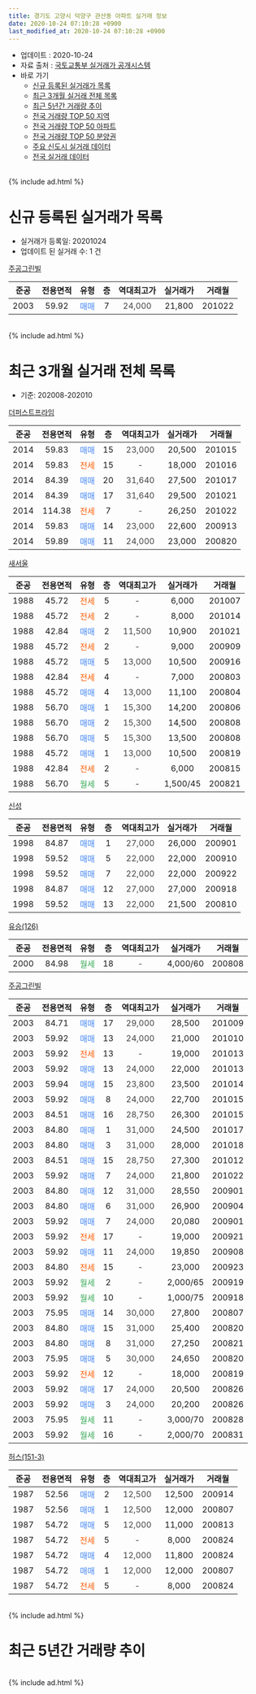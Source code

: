 ```yaml
---
title: 경기도 고양시 덕양구 관산동 아파트 실거래 정보
date: 2020-10-24 07:10:28 +0900
last_modified_at: 2020-10-24 07:10:28 +0900
---
```


* 업데이트 : 2020-10-24
* 자료 출처 : [국토교통부 실거래가 공개시스템](http://rt.molit.go.kr)
* 바로 가기
    * [신규 등록된 실거래가 목록](#신규-등록된-실거래가-목록)
    * [최근 3개월 실거래 전체 목록](#최근-3개월-실거래-전체-목록)
    * [최근 5년간 거래량 추이](#최근-5년간-거래량-추이)
    * [전국 거래량 TOP 50 지역](https://inasie.github.io/apt-trade-info/최근-3개월-전국에서-가장-거래가-많이-발생한-지역)
    * [전국 거래량 TOP 50 아파트](https://inasie.github.io/apt-trade-info/최근-3개월-전국에서-가장-거래가-많이-발생한-아파트)
    * [전국 거래량 TOP 50 분양권](https://inasie.github.io/apt-trade-info/최근-3개월-전국에서-가장-거래가-많이-발생한-분양권)
    * [주요 신도시 실거래 데이터](https://inasie.github.io/apt-trade-info/주요-신도시)
    * [전국 실거래 데이터](https://inasie.github.io/apt-trade-info/전국)
<br>
{% include ad.html %}
<br>

# 신규 등록된 실거래가 목록
* 실거래가 등록일: 20201024
* 업데이트 된 실거래 수: 1 건


[주공그린빌](https://search.naver.com/search.naver?query=%EA%B2%BD%EA%B8%B0%EB%8F%84+%EA%B3%A0%EC%96%91%EC%8B%9C+%EB%8D%95%EC%96%91%EA%B5%AC+%EA%B4%80%EC%82%B0%EB%8F%99+%EC%A3%BC%EA%B3%B5%EA%B7%B8%EB%A6%B0%EB%B9%8C)

|준공|전용면적|유형|층|역대최고가|실거래가|거래월|
|:---:|:---:|:---:|:---:|:---:|:---:|:---:|
|2003|59.92|<span style="color:#4285f3">매매</span>|7|<span style="color:#444444">24,000</span>|21,800|201022|


<br>
{% include ad.html %}
<br>

# 최근 3개월 실거래 전체 목록
* 기준: 202008-202010


[더퍼스트프라임](https://search.naver.com/search.naver?query=%EA%B2%BD%EA%B8%B0%EB%8F%84+%EA%B3%A0%EC%96%91%EC%8B%9C+%EB%8D%95%EC%96%91%EA%B5%AC+%EA%B4%80%EC%82%B0%EB%8F%99+%EB%8D%94%ED%8D%BC%EC%8A%A4%ED%8A%B8%ED%94%84%EB%9D%BC%EC%9E%84)

|준공|전용면적|유형|층|역대최고가|실거래가|거래월|
|:---:|:---:|:---:|:---:|:---:|:---:|:---:|
|2014|59.83|<span style="color:#4285f3">매매</span>|15|<span style="color:#444444">23,000</span>|20,500|201015|
|2014|59.83|<span style="color:#ff5a00">전세</span>|15|<span style="color:#444444">-</span>|18,000|201016|
|2014|84.39|<span style="color:#4285f3">매매</span>|20|<span style="color:#444444">31,640</span>|27,500|201017|
|2014|84.39|<span style="color:#4285f3">매매</span>|17|<span style="color:#444444">31,640</span>|29,500|201021|
|2014|114.38|<span style="color:#ff5a00">전세</span>|7|<span style="color:#444444">-</span>|26,250|201022|
|2014|59.83|<span style="color:#4285f3">매매</span>|14|<span style="color:#444444">23,000</span>|22,600|200913|
|2014|59.89|<span style="color:#4285f3">매매</span>|11|<span style="color:#444444">24,000</span>|23,000|200820|

[새서울](https://search.naver.com/search.naver?query=%EA%B2%BD%EA%B8%B0%EB%8F%84+%EA%B3%A0%EC%96%91%EC%8B%9C+%EB%8D%95%EC%96%91%EA%B5%AC+%EA%B4%80%EC%82%B0%EB%8F%99+%EC%83%88%EC%84%9C%EC%9A%B8)

|준공|전용면적|유형|층|역대최고가|실거래가|거래월|
|:---:|:---:|:---:|:---:|:---:|:---:|:---:|
|1988|45.72|<span style="color:#ff5a00">전세</span>|5|<span style="color:#444444">-</span>|6,000|201007|
|1988|45.72|<span style="color:#ff5a00">전세</span>|2|<span style="color:#444444">-</span>|8,000|201014|
|1988|42.84|<span style="color:#4285f3">매매</span>|2|<span style="color:#444444">11,500</span>|10,900|201021|
|1988|45.72|<span style="color:#ff5a00">전세</span>|2|<span style="color:#444444">-</span>|9,000|200909|
|1988|45.72|<span style="color:#4285f3">매매</span>|5|<span style="color:#444444">13,000</span>|10,500|200916|
|1988|42.84|<span style="color:#ff5a00">전세</span>|4|<span style="color:#444444">-</span>|7,000|200803|
|1988|45.72|<span style="color:#4285f3">매매</span>|4|<span style="color:#444444">13,000</span>|11,100|200804|
|1988|56.70|<span style="color:#4285f3">매매</span>|1|<span style="color:#444444">15,300</span>|14,200|200806|
|1988|56.70|<span style="color:#4285f3">매매</span>|2|<span style="color:#444444">15,300</span>|14,500|200808|
|1988|56.70|<span style="color:#4285f3">매매</span>|5|<span style="color:#444444">15,300</span>|13,500|200808|
|1988|45.72|<span style="color:#4285f3">매매</span>|1|<span style="color:#444444">13,000</span>|10,500|200819|
|1988|42.84|<span style="color:#ff5a00">전세</span>|2|<span style="color:#444444">-</span>|6,000|200815|
|1988|56.70|<span style="color:#34a853">월세</span>|5|<span style="color:#444444">-</span>|1,500/45|200821|

[신성](https://search.naver.com/search.naver?query=%EA%B2%BD%EA%B8%B0%EB%8F%84+%EA%B3%A0%EC%96%91%EC%8B%9C+%EB%8D%95%EC%96%91%EA%B5%AC+%EA%B4%80%EC%82%B0%EB%8F%99+%EC%8B%A0%EC%84%B1)

|준공|전용면적|유형|층|역대최고가|실거래가|거래월|
|:---:|:---:|:---:|:---:|:---:|:---:|:---:|
|1998|84.87|<span style="color:#4285f3">매매</span>|1|<span style="color:#444444">27,000</span>|26,000|200901|
|1998|59.52|<span style="color:#4285f3">매매</span>|5|<span style="color:#444444">22,000</span>|22,000|200910|
|1998|59.52|<span style="color:#4285f3">매매</span>|7|<span style="color:#444444">22,000</span>|22,000|200922|
|1998|84.87|<span style="color:#4285f3">매매</span>|12|<span style="color:#444444">27,000</span>|27,000|200918|
|1998|59.52|<span style="color:#4285f3">매매</span>|13|<span style="color:#444444">22,000</span>|21,500|200810|

[유승(126)](https://search.naver.com/search.naver?query=%EA%B2%BD%EA%B8%B0%EB%8F%84+%EA%B3%A0%EC%96%91%EC%8B%9C+%EB%8D%95%EC%96%91%EA%B5%AC+%EA%B4%80%EC%82%B0%EB%8F%99+%EC%9C%A0%EC%8A%B9%28126%29)

|준공|전용면적|유형|층|역대최고가|실거래가|거래월|
|:---:|:---:|:---:|:---:|:---:|:---:|:---:|
|2000|84.98|<span style="color:#34a853">월세</span>|18|<span style="color:#444444">-</span>|4,000/60|200808|

[주공그린빌](https://search.naver.com/search.naver?query=%EA%B2%BD%EA%B8%B0%EB%8F%84+%EA%B3%A0%EC%96%91%EC%8B%9C+%EB%8D%95%EC%96%91%EA%B5%AC+%EA%B4%80%EC%82%B0%EB%8F%99+%EC%A3%BC%EA%B3%B5%EA%B7%B8%EB%A6%B0%EB%B9%8C)

|준공|전용면적|유형|층|역대최고가|실거래가|거래월|
|:---:|:---:|:---:|:---:|:---:|:---:|:---:|
|2003|84.71|<span style="color:#4285f3">매매</span>|17|<span style="color:#444444">29,000</span>|28,500|201009|
|2003|59.92|<span style="color:#4285f3">매매</span>|13|<span style="color:#444444">24,000</span>|21,000|201010|
|2003|59.92|<span style="color:#ff5a00">전세</span>|13|<span style="color:#444444">-</span>|19,000|201013|
|2003|59.92|<span style="color:#4285f3">매매</span>|13|<span style="color:#444444">24,000</span>|22,000|201013|
|2003|59.94|<span style="color:#4285f3">매매</span>|15|<span style="color:#444444">23,800</span>|23,500|201014|
|2003|59.92|<span style="color:#4285f3">매매</span>|8|<span style="color:#444444">24,000</span>|22,700|201015|
|2003|84.51|<span style="color:#4285f3">매매</span>|16|<span style="color:#444444">28,750</span>|26,300|201015|
|2003|84.80|<span style="color:#4285f3">매매</span>|1|<span style="color:#444444">31,000</span>|24,500|201017|
|2003|84.80|<span style="color:#4285f3">매매</span>|3|<span style="color:#444444">31,000</span>|28,000|201018|
|2003|84.51|<span style="color:#4285f3">매매</span>|15|<span style="color:#444444">28,750</span>|27,300|201012|
|2003|59.92|<span style="color:#4285f3">매매</span>|7|<span style="color:#444444">24,000</span>|21,800|201022|
|2003|84.80|<span style="color:#4285f3">매매</span>|12|<span style="color:#444444">31,000</span>|28,550|200901|
|2003|84.80|<span style="color:#4285f3">매매</span>|6|<span style="color:#444444">31,000</span>|26,900|200904|
|2003|59.92|<span style="color:#4285f3">매매</span>|7|<span style="color:#444444">24,000</span>|20,080|200901|
|2003|59.92|<span style="color:#ff5a00">전세</span>|17|<span style="color:#444444">-</span>|19,000|200921|
|2003|59.92|<span style="color:#4285f3">매매</span>|11|<span style="color:#444444">24,000</span>|19,850|200908|
|2003|84.80|<span style="color:#ff5a00">전세</span>|15|<span style="color:#444444">-</span>|23,000|200923|
|2003|59.92|<span style="color:#34a853">월세</span>|2|<span style="color:#444444">-</span>|2,000/65|200919|
|2003|59.92|<span style="color:#34a853">월세</span>|10|<span style="color:#444444">-</span>|1,000/75|200918|
|2003|75.95|<span style="color:#4285f3">매매</span>|14|<span style="color:#444444">30,000</span>|27,800|200807|
|2003|84.80|<span style="color:#4285f3">매매</span>|15|<span style="color:#444444">31,000</span>|25,400|200820|
|2003|84.80|<span style="color:#4285f3">매매</span>|8|<span style="color:#444444">31,000</span>|27,250|200821|
|2003|75.95|<span style="color:#4285f3">매매</span>|5|<span style="color:#444444">30,000</span>|24,650|200820|
|2003|59.92|<span style="color:#ff5a00">전세</span>|12|<span style="color:#444444">-</span>|18,000|200819|
|2003|59.92|<span style="color:#4285f3">매매</span>|17|<span style="color:#444444">24,000</span>|20,500|200826|
|2003|59.92|<span style="color:#4285f3">매매</span>|3|<span style="color:#444444">24,000</span>|20,200|200826|
|2003|75.95|<span style="color:#34a853">월세</span>|11|<span style="color:#444444">-</span>|3,000/70|200828|
|2003|59.92|<span style="color:#34a853">월세</span>|16|<span style="color:#444444">-</span>|2,000/70|200831|


<script async src="//pagead2.googlesyndication.com/pagead/js/adsbygoogle.js"></script>
<!-- 기본 -->
<ins class="adsbygoogle"
     style="display:block"
     data-ad-client="ca-pub-2446590836940007"
     data-ad-slot="1659523306"
     data-ad-format="auto"
     data-full-width-responsive="true"></ins>
<script>
(adsbygoogle = window.adsbygoogle || []).push({});
</script>


[허스(151-3)](https://search.naver.com/search.naver?query=%EA%B2%BD%EA%B8%B0%EB%8F%84+%EA%B3%A0%EC%96%91%EC%8B%9C+%EB%8D%95%EC%96%91%EA%B5%AC+%EA%B4%80%EC%82%B0%EB%8F%99+%ED%97%88%EC%8A%A4%28151-3%29)

|준공|전용면적|유형|층|역대최고가|실거래가|거래월|
|:---:|:---:|:---:|:---:|:---:|:---:|:---:|
|1987|52.56|<span style="color:#4285f3">매매</span>|2|<span style="color:#444444">12,500</span>|12,500|200914|
|1987|52.56|<span style="color:#4285f3">매매</span>|1|<span style="color:#444444">12,500</span>|12,000|200807|
|1987|54.72|<span style="color:#4285f3">매매</span>|5|<span style="color:#444444">12,000</span>|11,000|200813|
|1987|54.72|<span style="color:#ff5a00">전세</span>|5|<span style="color:#444444">-</span>|8,000|200824|
|1987|54.72|<span style="color:#4285f3">매매</span>|4|<span style="color:#444444">12,000</span>|11,800|200824|
|1987|54.72|<span style="color:#4285f3">매매</span>|1|<span style="color:#444444">12,000</span>|12,000|200807|
|1987|54.72|<span style="color:#ff5a00">전세</span>|5|<span style="color:#444444">-</span>|8,000|200824|


<br>
{% include ad.html %}
<br>

# 최근 5년간 거래량 추이


<div style="width:100%;">
    <canvas id="deal_progress" height="200"></canvas>
</div>

<script>
new Chart(document.getElementById("deal_progress"), {
    type: 'line',
    data: {
        labels: ['201510','201511','201512','201601','201602','201603','201604','201605','201606','201607','201608','201609','201610','201611','201612','201701','201702','201703','201704','201705','201706','201707','201708','201709','201710','201711','201712','201801','201802','201803','201804','201805','201806','201807','201808','201809','201810','201811','201812','201901','201902','201903','201904','201905','201906','201907','201908','201909','201910','201911','201912','202001','202002','202003','202004','202005','202006','202007','202008','202009','202010'],
        datasets: [{
            label: '매매',
            pointRadius: 1,
            data: [16, 17, 11, 14, 17, 25, 23, 22, 18, 27, 19, 29, 20, 19, 12, 10, 19, 31, 20, 17, 18, 14, 5, 7, 11, 11, 6, 13, 9, 25, 15, 7, 17, 6, 10, 22, 8, 11, 12, 12, 6, 12, 15, 9, 11, 8, 14, 13, 16, 7, 8, 16, 13, 19, 21, 14, 32, 23, 17, 11, 14],
            borderColor: "rgba(255, 201, 14, 1)",
            backgroundColor: "rgba(255, 201, 14, 0.5)",
            fill: false,
            lineTension: 0
        },{
            label: '전월세',
            pointRadius: 1,
            data: [18, 19, 14, 17, 18, 26, 18, 21, 13, 11, 6, 9, 12, 17, 9, 15, 14, 11, 16, 19, 10, 15, 16, 13, 11, 7, 12, 13, 7, 20, 16, 13, 15, 11, 5, 7, 14, 6, 6, 11, 9, 14, 10, 13, 5, 8, 6, 9, 19, 14, 13, 11, 15, 12, 14, 12, 14, 15, 9, 5, 5],
            borderColor: "rgba(0, 141, 185, 1)",
            backgroundColor: "rgba(0, 141, 185, 0.5)",
            fill: false,
            lineTension: 0
        }
        ]
    },
    options: {
        responsive: true,
        title: {
            display: false
        },
        tooltips: {
            mode: 'index',
            intersect: false
        },
        hover: {
            mode: 'nearest',
            intersect: true
        },
        scales: {
            xAxes: [{
                display: true,
                scaleLabel: {
                    display: true,
                    labelString: '년/월'
                }
            }],
            yAxes: [{
                display: true,
                ticks: {
                    suggestedMin: 0,
                },
                scaleLabel: {
                    display: true,
                    labelString: '실거래 수'
                }
            }]
        }
    }
});

</script>


<br>
{% include ad.html %}
<br>

